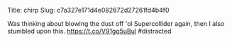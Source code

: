 Title: chirp
Slug: c7a327e171d4e082672d27261fd4b4f0

Was thinking about blowing the dust off 'ol Supercollider again, then I also stumbled upon this. <a href="https://t.co/V91gq5uBul">https://t.co/V91gq5uBul</a> #distracted

